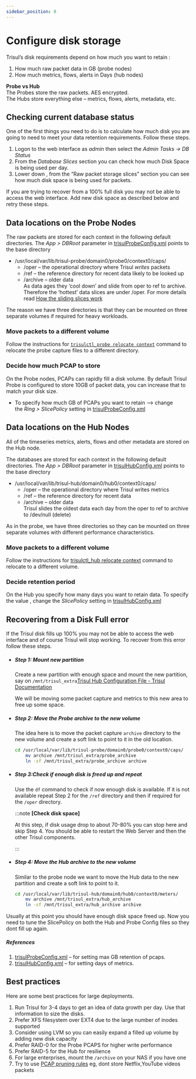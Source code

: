 ```yaml
---
sidebar_position: 8
---
```


# Configure disk storage

Trisul’s disk requirements depend on how much you want to retain :

1. How much raw packet data in GB (probe nodes)
2. How much metrics, flows, alerts in Days (hub nodes)

**Probe vs Hub**  
The Probes store the raw packets. AES encrypted.  
The Hubs store everything else – metrics, flows, alerts, metadata, etc.

## Checking current database status

One of the first things you need to do is to calculate how much disk you are going to need to meet your data retention requirements. Follow these steps.

1. Logon to the web interface as *admin* then select the *Admin Tasks → DB Status*
2. From the *Database Slices* section you can check how much Disk Space is being used per day.
3. Lower down , from the “Raw packet storage slices” section you can see how much disk space is being used for packets.
   
   

If you are trying to recover from a 100% full disk you may not be able to access the web interface. Add new disk space as described below and retry these steps.

## Data locations on the Probe Nodes

The raw packets are stored for each context in the following default directories. The *App > DBRoot* parameter in [trisulProbeConfig.xml](/docs/ref/trisulconfig) points to the base directory

- /usr/local/var/lib/trisul-probe/domain0/probe0/context0/caps/
  - /oper – the operational directory where Trisul *writes* packets
  - /ref – the reference directory for recent data likely to be looked up
  - /archive – older data  
    As data ages they ‘cool down’ and slide from oper to ref to archive. Therefore the ‘hottest’ data slices are under /oper. For more details read [How the sliding slices work](/docs/ug/caps/fullcontent#sliding-slices )

The reason we have three directories is that they can be mounted on three separate volumes if required for heavy workloads.

### Move packets to a different volume

Follow the instructions for [`trisulctl_probe relocate context`](/docs/ug/basicusage/reloc) command to relocate the probe capture files to a different directory.

### Decide how much PCAP to store

On the Probe nodes, PCAPs can rapidly fill a disk volume. By default Trisul Probe is configured to store 10GB of packet data, you can increase that to match your disk size.

- To specify how much GB of PCAPs you want to retain —> change the *Ring > SlicePolicy* setting in [trisulProbeConfig.xml](/docs/ref/trisulconfig )

## Data locations on the Hub Nodes

All of the timeseries metrics, alerts, flows and other metadata are stored on the Hub node.

The databases are stored for each context in the following default directories. The *App > DBRoot* parameter in [trisulHubConfig.xml](/docs/ref/trsulhubconfig ) points to the base directory

- /usr/local/var/lib/trisul-hub/domain0/hub0/context0/caps/
  - /oper – the operational directory where Trisul writes metrics
  - /ref – the reference directory for recent data
  - /archive – older data  
    Trisul slides the oldest data each day from the oper to ref to archive to /dev/null (delete)

As in the probe, we have three directories so they can be mounted on three separate volumes with different performance characteristics.

### Move packets to a different volume

Follow the instructions for [trisulctl_hub relocate context](/docs/ug/basicusage/reloc ) command to relocate to a different volume.

### Decide retention period

On the Hub you specify how many days you want to retain data. To specify the value , change the *SlicePolicy* setting in [trisulHubConfig.xml](/docs/ref/trsulhubconfig )   

## Recovering from a Disk Full error

If the Trisul disk fills up 100% you may not be able to access the web interface and of course Trisul will stop working. To recover from this error follow these steps.

- ##### Step 1: Mount new partition
  
  Create a new partition with enough space and mount the new partition, say on `/mnt/trisul_extra`[Trisul Hub Configuration File - Trisul Documentation](/docs/ref/trsulhubconfig)
  
  We will be moving some packet capture and metrics to this new area to free up some space.

- ##### Step 2: Move the Probe archive to the new volume
  
  The idea here is to move the packet capture `archive` directory to the new volume and create a soft link to point to it in the old location.
  
  ```bash
  cd /usr/local/var/lib/trisul-probe/domain0/probe0/context0/caps/
      mv archive /mnt/trisul_extra/probe_archive
      ln -sf /mnt/trisul_extra/probe_archive archive
  ```

- ##### Step 3:Check if enough disk is freed up and repeat
  
  Use the `df` command to check if now enough disk is available. If it is not available repeat Step 2 for the `/ref` directory and then if required for the `/oper` directory.
  
  :::note **[Check disk space]** 
  
  At this step, if disk usage drop to about 70-80% you can stop here and skip Step 4. You should be able to restart the Web Server and then the other Trisul components.
  
  :::

- ##### Step 4: Move the Hub archive to the new volume
  
  Similar to the probe node we want to move the Hub data to the new partition and create a soft link to point to it.
  
  ```bash
  cd /usr/local/var/lib/trisul-hub/domain0/hub0/context0/meters/
      mv archive /mnt/trisul_extra/hub_archive
      ln -sf /mnt/trisul_extra/hub_archive archive
  ```

Usually at this point you should have enough disk space freed up. Now you need to tune the SlicePolicy on both the Hub and Probe Config files so they dont fill up again.

##### References

1. [trisulProbeConfig.xml](/docs/ref/trisulconfig) – for setting max GB retention of pcaps.
2. [trisulHubConfig.xml](/docs/ref/trsulhubconfig) – for setting days of metrics.

## Best practices

Here are some best practices for large deployments.

1. Run Trisul for 3-4 days to get an idea of data growth per day. Use that information to size the disks.
2. Prefer XFS filesystem over EXT4 due to the large number of inodes supported
3. Consider using LVM so you can easily expand a filled up volume by adding new disk capacity
4. Prefer RAID-0 for the Probe PCAPS for higher write performance
5. Prefer RAID-5 for the Hub for resilience
6. For large enterprises, mount the `/archive` on your NAS if you have one
7. Try to use [PCAP pruning rules](/docs/ug/caps/packetstorage) eg, dont store Netflix,YouTube videos packets
